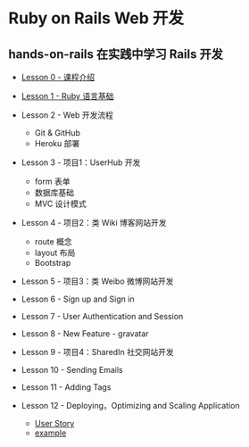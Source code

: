 # Ruby on Rails Web 开发

## hands-on-rails 在实践中学习 Rails 开发

* [Lesson 0 - 课程介绍](0-intro.md)

* [Lesson 1 - Ruby 语言基础](1-ruby-basic.md)

* Lesson 2 - Web 开发流程
  - Git & GitHub
  - Heroku 部署

* Lesson 3 - 项目1：UserHub 开发
  - form 表单
  - 数据库基础
  - MVC 设计模式

* Lesson 4 - 项目2：类 Wiki 博客网站开发
  - route 概念
  - layout 布局
  - Bootstrap 
  
* Lesson 5 - 项目3：类 Weibo 微博网站开发

* Lesson 6 - Sign up and Sign in

* Lesson 7 - User Authentication and Session

* Lesson 8 - New Feature - gravatar

* Lesson 9 - 项目4：SharedIn 社交网站开发

* Lesson 10 - Sending Emails

* Lesson 11 - Adding Tags

* Lesson 12 - Deploying，Optimizing and Scaling Application
  - [User Story](http://www.mountaingoatsoftware.com/agile/user-stories)
  - [example](https://www.pivotaltracker.com/s/projects/646869)



